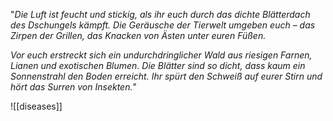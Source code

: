 "_Die Luft ist feucht und stickig, als ihr euch durch das dichte Blätterdach des Dschungels kämpft. Die Geräusche der Tierwelt umgeben euch – das Zirpen der Grillen, das Knacken von Ästen unter euren Füßen._

_Vor euch erstreckt sich ein undurchdringlicher Wald aus riesigen Farnen, Lianen und exotischen Blumen. Die Blätter sind so dicht, dass kaum ein Sonnenstrahl den Boden erreicht. Ihr spürt den Schweiß auf eurer Stirn und hört das Surren von Insekten._"


![[diseases]]